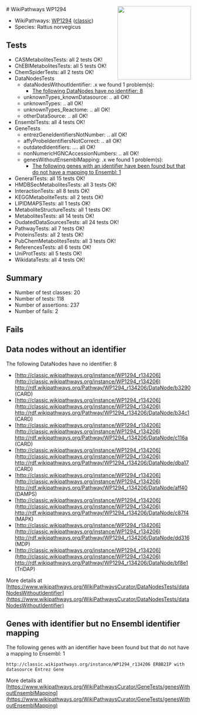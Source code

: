 <img style="float: right; width: 200px" src="https://upload.wikimedia.org/wikipedia/commons/thumb/8/83/Wplogo_with_text_500.png/640px-Wplogo_with_text_500.png" />
# WikiPathways WP1294

* WikiPathways: [WP1294](https://wikipathways.org/pathways/WP1294) ([classic](https://classic.wikipathways.org/instance/WP1294))
* Species: Rattus norvegicus
## Tests
* CASMetabolitesTests: all 2 tests OK!
* ChEBIMetabolitesTests: all 5 tests OK!
* ChemSpiderTests: all 2 tests OK!
* DataNodesTests
    * dataNodesWithoutIdentifier: .x we found 1 problem(s):
        * [The following DataNodes have no identifier: 8](#d2d32fa7)
    * unknownTypes_knownDatasource: .. all OK!
    * unknownTypes: .. all OK!
    * unknownTypes_Reactome: .. all OK!
    * otherDataSource: .. all OK!
* EnsemblTests: all 4 tests OK!
* GeneTests
    * entrezGeneIdentifiersNotNumber: .. all OK!
    * affyProbeIdentifiersNotCorrect: .. all OK!
    * outdatedIdentifiers: .... all OK!
    * nonNumericHGNCAccessionNumbers: .. all OK!
    * genesWithoutEnsemblMapping: .x we found 1 problem(s):
        * [The following genes with an identifier have been found but that do not have a mapping to Ensembl: 1](#40286d83)
* GeneralTests: all 15 tests OK!
* HMDBSecMetabolitesTests: all 3 tests OK!
* InteractionTests: all 8 tests OK!
* KEGGMetaboliteTests: all 2 tests OK!
* LIPIDMAPSTests: all 1 tests OK!
* MetaboliteStructureTests: all 1 tests OK!
* MetabolitesTests: all 14 tests OK!
* OudatedDataSourcesTests: all 24 tests OK!
* PathwayTests: all 7 tests OK!
* ProteinsTests: all 2 tests OK!
* PubChemMetabolitesTests: all 3 tests OK!
* ReferencesTests: all 6 tests OK!
* UniProtTests: all 5 tests OK!
* WikidataTests: all 4 tests OK!


## Summary

* Number of test classes: 20
* Number of tests: 118
* Number of assertions: 237
* Number of fails: 2

## Fails

<a name="d2d32fa7" />

## Data nodes without an identifier

The following DataNodes have no identifier: 8

* [http://classic.wikipathways.org/instance/WP1294_r134206](http://classic.wikipathways.org/instance/WP1294_r134206) http://rdf.wikipathways.org/Pathway/WP1294_r134206/DataNode/b3290 (CARD)
* [http://classic.wikipathways.org/instance/WP1294_r134206](http://classic.wikipathways.org/instance/WP1294_r134206) http://rdf.wikipathways.org/Pathway/WP1294_r134206/DataNode/b34c1 (CARD)
* [http://classic.wikipathways.org/instance/WP1294_r134206](http://classic.wikipathways.org/instance/WP1294_r134206) http://rdf.wikipathways.org/Pathway/WP1294_r134206/DataNode/c116a (CARD)
* [http://classic.wikipathways.org/instance/WP1294_r134206](http://classic.wikipathways.org/instance/WP1294_r134206) http://rdf.wikipathways.org/Pathway/WP1294_r134206/DataNode/dba17 (CARD)
* [http://classic.wikipathways.org/instance/WP1294_r134206](http://classic.wikipathways.org/instance/WP1294_r134206) http://rdf.wikipathways.org/Pathway/WP1294_r134206/DataNode/aff40 (DAMPS)
* [http://classic.wikipathways.org/instance/WP1294_r134206](http://classic.wikipathways.org/instance/WP1294_r134206) http://rdf.wikipathways.org/Pathway/WP1294_r134206/DataNode/c87f4 (MAPK)
* [http://classic.wikipathways.org/instance/WP1294_r134206](http://classic.wikipathways.org/instance/WP1294_r134206) http://rdf.wikipathways.org/Pathway/WP1294_r134206/DataNode/dd316 (MDP)
* [http://classic.wikipathways.org/instance/WP1294_r134206](http://classic.wikipathways.org/instance/WP1294_r134206) http://rdf.wikipathways.org/Pathway/WP1294_r134206/DataNode/bf8e1 (TriDAP)


More details at [https://www.wikipathways.org/WikiPathwaysCurator/DataNodesTests/dataNodesWithoutIdentifier](https://www.wikipathways.org/WikiPathwaysCurator/DataNodesTests/dataNodesWithoutIdentifier)

<a name="40286d83" />

## Genes with identifier but no Ensembl identifier mapping

The following genes with an identifier have been found but that do not have a mapping to Ensembl: 1
```
http://classic.wikipathways.org/instance/WP1294_r134206 ERBB2IP with datasource Entrez Gene
```

More details at [https://www.wikipathways.org/WikiPathwaysCurator/GeneTests/genesWithoutEnsemblMapping](https://www.wikipathways.org/WikiPathwaysCurator/GeneTests/genesWithoutEnsemblMapping)

